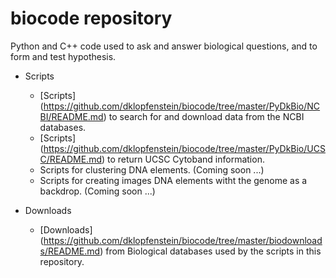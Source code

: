 # biocode repository

Python and C++ code used to ask and answer biological questions, and to form and test hypothesis.

* Scripts
  * [Scripts] (https://github.com/dklopfenstein/biocode/tree/master/PyDkBio/NCBI/README.md) to search for and download data from the NCBI databases.
  * [Scripts] (https://github.com/dklopfenstein/biocode/tree/master/PyDkBio/UCSC/README.md) to return UCSC Cytoband information.
  * Scripts for clustering DNA elements. (Coming soon ...)
  * Scripts for creating images DNA elements witht the genome as a backdrop. (Coming soon ...)

* Downloads
  * [Downloads] (https://github.com/dklopfenstein/biocode/tree/master/biodownloads/README.md) from Biological databases used by the scripts in this repository.
